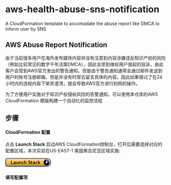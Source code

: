 # aws-health-abuse-sns-notification
A CloudFormation template to accomadate the abuse report like DMCA to inform user by SNS

## AWS Abuse Report Notification

由于当前很多用户在海外发布媒体内容并没有注意到内容涉嫌违反知识产权的风险（例如比较常见的数字千年法案DMCA），因此会受到维权用户提起的投诉，由此客户会受到AWS官方发出的警告通知。但是由于警告通知通常会通过邮件发送到用户的账号注册邮箱，但是并没有时常去留言具体的内容。因此如果错过了在24小时内的违规内容下架并澄清，就会导致AWS官方进行封网的操作。

为了方便用户实施对于知识产权侵权风险的告警通知，可以使用本仓库的AWS CloudFormation 模版构建一个自动化的监控流程


## 步骤

#### CloudFormation 配置

点击 **Launch Stack** 启动AWS CloudFormation控制台，打开后需要选择对应的配置区域，本次实验在US-EAST-1 美国弗吉尼亚区域实施:
 
<a href="https://console.aws.amazon.com/cloudformation/home?region=us-east-1#/stacks/new?stackName=AWSAbuseNotifier&templateURL=https://raw.githubusercontent.com/nikosheng/aws-health-abuse-sns-notification/master/AWS_Abuse_Notification.json" title="Launch Stack"><img src="images/cloudformation-launch-stack.png" alt="Launch Stack" /></a>

#### 填写配置项
